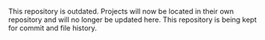 This repository is outdated. 
Projects will now be located in their own repository and will no longer be updated here.
This repository is being kept for commit and file history.
